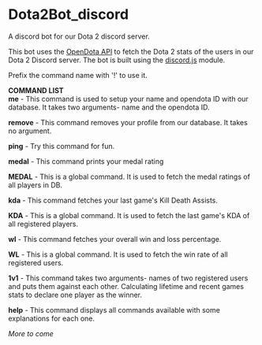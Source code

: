 # Dota2Bot_discord
A discord bot for our Dota 2 discord server.

This bot uses the [OpenDota API](https://docs.opendota.com/) to fetch the Dota 2 stats of the users in our Dota 2 Discord server.
The bot is built using the [discord.js](https://discord.js.org) module.

Prefix the command name with '!' to use it.

**COMMAND LIST** <br />
**__me__**      - This command is used to setup your name and opendota ID with our                          database. It takes two arguments- name and the opendota ID.

**__remove__**   - This command removes your profile from our database. It takes no argument.

**__ping__**    - Try this command for fun.

**__medal__**   - This command prints your medal rating

**__MEDAL__**   - This is a global command. It is used to fetch the medal ratings of all                    players in DB.

**__kda__**     - This command fetches your last game's Kill Death Assists.

**__KDA__**     - This is a global command. It is used to fetch the last game's KDA of                      all registered players.

**__wl__**      - This command fetches your overall win and loss percentage.

**__WL__**      - This is a global command. It is used to fetch the win rate of all                         registered users.

**__1v1__**     - This command takes two arguments- names of two registered users and                       puts them against each other. Calculating lifetime and recent games                      stats to declare one player as the winner.

**__help__**     - This command displays all commands available with some explanations for each one.

*More to come*
